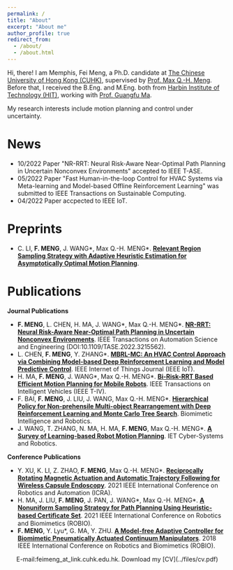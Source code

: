 ```yaml
---
permalink: /
title: "About"
excerpt: "About me"
author_profile: true
redirect_from: 
  - /about/
  - /about.html
---
```


Hi, there! I am Memphis, Fei Meng, a Ph.D. candidate at [The Chinese University of Hong Kong (CUHK)](https://www.cuhk.edu.hk/english/index.html), supervised by [Prof. Max Q.-H. Meng](https://www.ee.cuhk.edu.hk/~qhmeng/). Before that, I received the B.Eng. and M.Eng. both from [Harbin Institute of Technology (HIT)](http://en.hit.edu.cn/), working with [Prof. Guangfu Ma](http://homepage.hit.edu.cn/maguangfu). 

My research interests include motion planning and control under uncertainty.

News
======
- 10/2022 Paper "NR-RRT: Neural Risk-Aware Near-Optimal Path Planning in Uncertain Nonconvex Environments" accepted to IEEE T-ASE.
- 05/2022 Paper "Fast Human-in-the-loop Control for HVAC Systems via Meta-learning and Model-based Offline Reinforcement Learning" was submitted to IEEE Transactions on Sustainable Computing.
- 04/2022 Paper accpected to IEEE IoT.

Preprints
======
- C. LI, **F. MENG**, J. WANG\*, Max Q.-H. MENG\*. [**Relevant Region Sampling Strategy with Adaptive Heuristic Estimation for Asymptotically Optimal Motion Planning**](https://arxiv.org/abs/2111.00383).
    
Publications
===== 
**Journal Publications**
- **F. MENG**, L. CHEN, H. MA, J. WANG\*, Max Q.-H. MENG\*. [**NR-RRT: Neural Risk-Aware Near-Optimal Path Planning in Uncertain Nonconvex Environments**]( https://arxiv.org/abs/2205.06951). IEEE Transactions on Automation Science and Engineering (DOI:10.1109/TASE.2022.3215562).
- L. CHEN, **F. MENG**, Y. ZHANG\*. [**MBRL-MC: An HVAC Control Approach via Combining Model-based Deep Reinforcement Learning and Model Predictive Control**](https://ieeexplore.ieee.org/document/9747916/). IEEE Internet of Things Journal (IEEE IoT).
- H. MA, **F. MENG**, J. WANG\*, Max Q.-H. MENG\*. [**Bi-Risk-RRT Based Efficient Motion Planning for Mobile Robots**](https://ieeexplore.ieee.org/document/9718167). IEEE Transactions on Intelligent Vehicles (IEEE T-IV).
- F. BAI, **F. MENG**, J. LIU, J. WANG, Max Q.-H. MENG\*. [**Hierarchical Policy for Non-prehensile Multi-object Rearrangement with Deep Reinforcement Learning and Monte Carlo Tree Search**](https://arxiv.org/abs/2109.08973). Biomimetic Intelligence and Robotics.
- J. WANG, T. ZHANG, N. MA, H. MA, **F. MENG**, Max Q.-H. MENG\*. [**A Survey of Learning-based Robot Motion Planning**](https://ietresearch.onlinelibrary.wiley.com/doi/full/10.1049/csy2.12020). IET Cyber-Systems and Robotics.

**Conference Publications**
- Y. XU, K. LI, Z. ZHAO, **F. MENG**, Max Q.-H. MENG\*. [**Reciprocally Rotating Magnetic Actuation and Automatic Trajectory Following for Wireless Capsule Endoscopy**](https://ieeexplore.ieee.org/document/9561833). 2021 IEEE International Conference on Robotics and Automation (ICRA).
- H. MA, J. LIU, **F. MENG**, J. PAN, J. WANG*, Max Q.-H. MENG\*. [**A Nonuniform Sampling Strategy for Path Planning Using Heuristic-based Certiﬁcate Set**](https://ieeexplore.ieee.org/document/9739494/). 2021 IEEE International Conference on Robotics and Biomimetics (ROBIO).
- **F. MENG**, Y. Lyu\*, G. MA, Y. ZHU. [**A Model-free Adaptive Controller for Biomimetic Pneumatically Actuated Continuum Manipulators**](https://ieeexplore.ieee.org/document/8665233). 2018 IEEE International Conference on Robotics and Biomimetics (ROBIO).


<script type="text/javascript" src="//rf.revolvermaps.com/0/0/5.js?i=5d4rkzrp854&amp;m=0&amp;c=ff0000&amp;cr1=ffffff" async="async"></script>

<center>E-mail:feimeng_at_link.cuhk.edu.hk. Download my [CV](../files/cv.pdf)</center>
